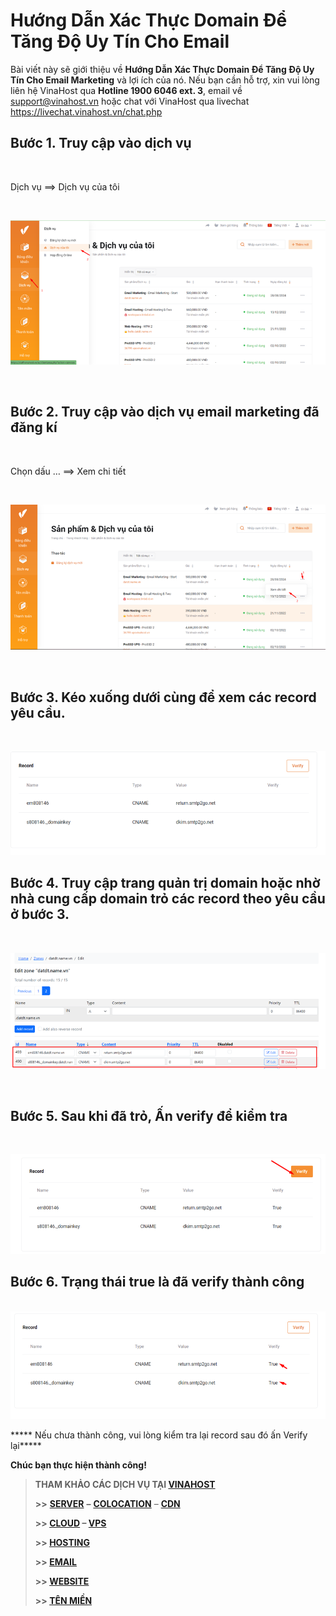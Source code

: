 # Hướng Dẫn Xác Thực Domain Để Tăng Độ Uy Tín Cho Email

Bài viết này sẽ giới thiệu về **Hướng Dẫn Xác Thực Domain Để Tăng Độ Uy Tín Cho Email Marketing** và lợi ích của nó. Nếu bạn cần hỗ trợ, xin vui lòng liên hệ VinaHost qua **Hotline 1900 6046 ext. 3**, email về [support@vinahost.vn](mailto:support@vinahost.vn) hoặc chat với VinaHost qua livechat <https://livechat.vinahost.vn/chat.php>

## Bước 1. Truy cập vào dịch vụ

 

Dịch vụ ==> Dịch vụ của tôi

 

 ![](attachments/174dd05b-55d4-49a4-b5ea-57ee03ff0c77.png " =432.5x198.5")

 

## Bước 2. Truy cập vào dịch vụ email marketing đã đăng kí

 

Chọn dấu … ==> Xem chi tiết

 

 ![](attachments/c1311615-c536-4d94-afe7-beee78ea6e65.png " =431.5x199")

 

## Bước 3. Kéo xuống dưới cùng để xem các record yêu cầu.

 

 ![](attachments/d5fe580f-6300-45a5-aded-9f00424c4a4e.png " =432x143")

## Bước 4. Truy cập trang quản trị domain hoặc nhờ nhà cung cấp domain trỏ các record theo yêu cầu ở bước 3.

 

 ![](attachments/9751ec52-fdbb-496e-b0f7-a21a3f5db9bb.png " =432.5x159.5")

 

## Bước 5. Sau khi đã trỏ, Ấn verify để kiểm tra

 

 ![](attachments/dcd98dca-ab69-41bd-bbdb-77869839cba5.png " =432.5x137")

## Bước 6. Trạng thái true là đã verify thành công

  ![](attachments/ace66258-39a5-48d9-b476-6cf182e45219.png " =432.5x148")

\*\*\*\*\* Nếu chưa thành công, vui lòng kiểm tra lại record sau đó ấn Verify lại\*\*\*\*\*

**Chúc bạn thực hiện thành công!**

> **THAM KHẢO CÁC DỊCH VỤ TẠI [VINAHOST](https://vinahost.vn/)**
>
> **>>** **[SERVER](https://vinahost.vn/thue-may-chu-rieng/)** **–** **[COLOCATION](https://vinahost.vn/colocation.html)** – **[CDN](https://vinahost.vn/dich-vu-cdn-chuyen-nghiep)**
>
> **>> [CLOUD](https://vinahost.vn/cloud-server-gia-re/) – [VPS](https://vinahost.vn/vps-ssd-chuyen-nghiep/)**
>
> **>> [HOSTING](https://vinahost.vn/wordpress-hosting)**
>
> **>> [EMAIL](https://vinahost.vn/email-hosting)**
>
> **>> [WEBSITE](http://vinawebsite.vn/)**
>
> **>> [TÊN MIỀN](https://vinahost.vn/ten-mien-gia-re/)**